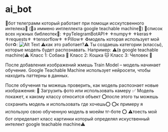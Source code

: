 # ai_bot
🔰бот телеграмм  который работает при помощи исскутсвенного интелека🔰
     (🔱а иммено интлеллекта google teachable machine🔱)
🔰список всех нужных библеотек🔰:
⚜️pyTelegramBotAPI⚜️
⚜️numpy⚜️
⚜️keras⚜️
⚜️requests⚜️
⚜️tensorflow⚜️
⚜️Pillow⚜️
♻️модель которая использует мой бот♻️:
 ![Alt Text](https://drive.google.com/file/d/11_rousdvM5jZWvUk-hzcW98KV2ytZwTW/view?usp=sharing)
                                       ⚠️как это работает?⚠️
Ты создаешь категории (классы), которые модель будет распознавать. Например:
⚠️(в google teachable machine)⚠️
Класс 1: Собака 🐶
Класс 2: Кошка 🐱
Класс 3: Человек 🧑

После добавления изображений жмешь Train Model – модель начинает обучение.
Google Teachable Machine использует нейросети, чтобы находить паттерны в данных.

После обучения ты можешь проверить, как модель распознает новые изображения:
📸 Загрузить фото или использовать камеру
✅ Модель покажет, к какому классу относится объект
   ⭕️после этого ты можешь сохранить модель и использовать где хочешь⭕️
   ⭕️к примеру я использую свою обученную модель в моейм тг-боте ⭕️
   ⚠️тоесть мой бот определает класс картинки который определял искуственный интелект google teachable machine⚠️
